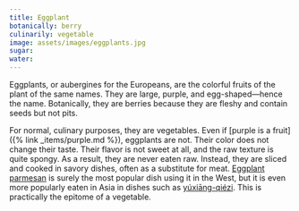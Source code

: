 ```yaml
---
title: Eggplant
botanically: berry
culinarily: vegetable
image: assets/images/eggplants.jpg
sugar: 
water: 
---
```

Eggplants, or aubergines for the Europeans, are the colorful fruits of the plant of the same names. They are large, purple, and egg-shaped—hence the name. Botanically, they are berries because they are fleshy and contain seeds but not pits.

For normal, culinary purposes, they are vegetables. Even if [purple is a fruit]({% link _items/purple.md %}), eggplants are not. Their color does not change their taste. Their flavor is not sweet at all, and the raw texture is quite spongy. As a result, they are never eaten raw. Instead, they are sliced and cooked in savory dishes, often as a substitute for meat. [Eggplant parmesan](https://asimplepalate.com/blog/classic-eggplant-parmesan/) is surely the most popular dish using it in the West, but it is even more popularly eaten in Asia in dishes such as [<span lang="zh-Latn-pinyin">yúxiāng-qiézi</span>](https://www.chinasichuanfood.com/yu-xiang-qie-zi-sichuan-eggplant/#recipe). This is practically the epitome of a vegetable.